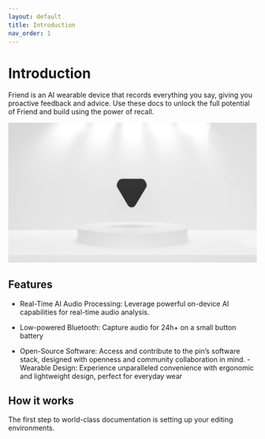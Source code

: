 ```yaml
---
layout: default
title: Introduction
nav_order: 1
---
```


# Introduction

Friend is an AI wearable device that records everything you say, giving you proactive feedback and advice. Use these docs to unlock the full potential of Friend and build using the power of recall.

![Friend Image](../images/mainbanner.jpeg)

## Features

- Real-Time AI Audio Processing: Leverage powerful on-device AI capabilities for real-time audio analysis.

- Low-powered Bluetooth: Capture audio for 24h+ on a small button battery

- Open-Source Software: Access and contribute to the pin’s software stack, designed with openness and community collaboration in mind. -Wearable Design: Experience unparalleled convenience with ergonomic and lightweight design, perfect for everyday wear

## How it works

The first step to world-class documentation is setting up your editing environments.
